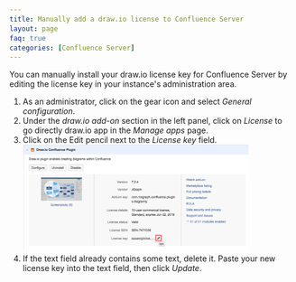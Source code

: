 ```yaml
---
title: Manually add a draw.io license to Confluence Server
layout: page
faq: true
categories: [Confluence Server]
---
```


You can manually install your draw.io license key for Confluence Server by editing the license key in your instance's administration area.

1. As an administrator, click on the gear icon and select _General configuration_.
2. Under the _draw.io add-on_ section in the left panel, click on _License_ to go directly draw.io app in the _Manage apps_ page.
3. Click on the Edit pencil next to the _License key_ field.
<br /><img src="/assets/img/blog/edit-drawio-license-confluence-server.png" width="400" alt="Edit the License key to manually add a draw.io license">
4. If the text field already contains some text, delete it. Paste your new license key into the text field, then click _Update_.
